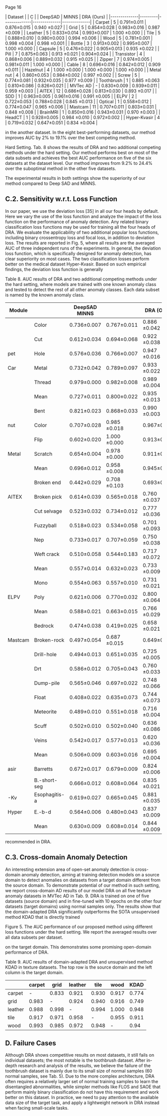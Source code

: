 Page 16

| Dataset      | | C |   | DeepSAD      | MINNS        | DRA (Ours)   |
|--------------|---------|--------------|--------------|--------------|
| Carpet       | 5       | 0.791±0.011  | 0.876±0.015  | 0.940 ±0.027 |
| Grid         | 5       | 0.854±0.028  | 0.983±0.016  | 0.987 ±0.009 |
| Leather      | 5       | 0.833±0.014  | 0.993±0.007  | 1.000 ±0.000 |
| Tile         | 5       | 0.888±0.010  | 0.980±0.003  | 0.994 ±0.006 |
| Wood         | 5       | 0.781±0.001  | 0.998 ±0.004 | 0.998 ±0.001 |
| Bottle       | 3       | 0.913±0.002  | 0.995±0.007  | 1.000 ±0.000 |
| Capsule      | 5       | 0.476±0.022  | 0.905±0.013  | 0.935 ±0.022 |
| Pill         | 7       | 0.875±0.063  | 0.913 ±0.021 | 0.904±0.024  |
| Transistor   | 4       | 0.868±0.006  | 0.889±0.032  | 0.915 ±0.025 |
| Zipper       | 7       | 0.974±0.005  | 0.981±0.011  | 1.000 ±0.000 |
| Cable        | 8       | 0.696±0.016  | 0.842±0.012  | 0.909 ±0.011 |
| Hazelnut     | 4       | 1.000 ±0.000 | 1.000 ±0.000 | 1.000 ±0.000 |
| Metal nut    | 4       | 0.860±0.053  | 0.984±0.002  | 0.997 ±0.002 |
| Screw        | 5       | 0.774±0.081  | 0.932±0.035  | 0.977 ±0.009 |
| Toothbrush   | 1       | 0.885 ±0.063 | 0.810±0.086  | 0.826±0.021  |
| MVTec AD     | -       | 0.830±0.009  | 0.939±0.011  | 0.959 ±0.003 |
| AITEX        | 12      | 0.686±0.028  | 0.813±0.030  | 0.893 ±0.017 |
| SDD          | 1       | 0.963±0.005  | 0.961±0.016  | 0.991 ±0.005 |
| ELPV         | 2       | 0.722±0.053  | 0.788±0.028  | 0.845 ±0.013 |
| Optical      | 1       | 0.558±0.012  | 0.774±0.047  | 0.965 ±0.006 |
| Mastcam      | 11      | 0.707±0.011  | 0.803±0.031  | 0.848 ±0.008 |
| BrainMRI     | 1       | 0.850±0.016  | 0.943±0.031  | 0.970 ±0.003 |
| HeadCT       | 1       | 0.928±0.005  | 0.984 ±0.010 | 0.972±0.002  |
| Hyper-Kvasir | 4       | 0.719±0.032  | 0.647±0.051  | 0.834 ±0.004 |

in the another dataset. In the eight best-performing datasets, our method improves AUC by 2% to 19.1% over the best competing method.

Hard Setting. Tab. 8 shows the results of DRA and two additional competing methods under the hard setting. Our method performs best on most of the data subsets and achieves the best AUC performance on five of the six datasets at the dataset level. Our method improves from 9.2% to 24.4% over the suboptimal method in the other five datasets.

The experimental results in both settings show the superiority of our method compared to Deep SAD and MINNS.

## C.2. Sensitivity w.r.t. Loss Function

In our paper, we use the deviation loss [35] in all our four heads by default. Here we vary the use of the loss function and analyze the impact of the loss function on the performance of anomaly detection. Any related binary classification loss functions may be used for training all the four heads of DRA. We evaluate the applicability of two additional popular loss functions, including binary crossentropy loss and focal loss, in addition to deviation loss. The results are reported in Fig. 5, where all results are the averaged AUC of three independent runs of the experiments. In general, the deviation loss function, which is specifically designed for anomaly detection, has clear superiority on most cases. The two classification losses perform better on the medical dataset Hyper-Kvasir. Based on such empirical findings, the deviation loss function is generally

Table 8. AUC results of DRA and two additional competing methods under the hard setting, where models are trained with one known anomaly class and tested to detect the rest of all other anomaly classes. Each data subset is named by the known anomaly class.

| Module   |               | DeepSAD MINNS   |              | DRA (Ours)   |
|----------|---------------|-----------------|--------------|--------------|
|          | Color         | 0.736±0.007     | 0.767±0.011  | 0.886 ±0.042 |
|          | Cut           | 0.612±0.034     | 0.694±0.068  | 0.922 ±0.038 |
| pet      | Hole          | 0.576±0.036     | 0.766±0.007  | 0.947 ±0.016 |
| Car      | Metal         | 0.732±0.042     | 0.789±0.097  | 0.933 ±0.022 |
|          | Thread        | 0.979±0.000     | 0.982±0.008  | 0.989 ±0.004 |
|          | Mean          | 0.727±0.011     | 0.800±0.022  | 0.935 ±0.013 |
|          | Bent          | 0.821±0.023     | 0.868±0.033  | 0.990 ±0.003 |
| nut      | Color         | 0.707±0.028     | 0.985 ±0.018 | 0.967±0.011  |
|          | Flip          | 0.602±0.020     | 1.000 ±0.000 | 0.913±0.021  |
| Metal    | Scratch       | 0.654±0.004     | 0.978 ±0.000 | 0.911±0.034  |
|          | Mean          | 0.696±0.012     | 0.958 ±0.008 | 0.945±0.017  |
|          | Broken end    | 0.442±0.029     | 0.708 ±0.103 | 0.693±0.099  |
| AITEX    | Broken pick   | 0.614±0.039     | 0.565±0.018  | 0.760 ±0.037 |
|          | Cut selvage   | 0.523±0.032     | 0.734±0.012  | 0.777 ±0.036 |
|          | Fuzzyball     | 0.518±0.023     | 0.534±0.058  | 0.701 ±0.093 |
|          | Nep           | 0.733±0.017     | 0.707±0.059  | 0.750 ±0.038 |
|          | Weft crack    | 0.510±0.058     | 0.544±0.183  | 0.717 ±0.072 |
|          | Mean          | 0.557±0.014     | 0.632±0.023  | 0.733 ±0.009 |
|          | Mono          | 0.554±0.063     | 0.557±0.010  | 0.731 ±0.021 |
| ELPV     | Poly          | 0.621±0.006     | 0.770±0.032  | 0.800 ±0.064 |
|          | Mean          | 0.588±0.021     | 0.663±0.015  | 0.766 ±0.029 |
|          | Bedrock       | 0.474±0.038     | 0.419±0.025  | 0.658 ±0.021 |
| Mastcam  | Broken-rock   | 0.497±0.054     | 0.687 ±0.015 | 0.649±0.047  |
|          | Drill-hole    | 0.494±0.013     | 0.651±0.035  | 0.725 ±0.005 |
|          | Drt           | 0.586±0.012     | 0.705±0.043  | 0.760 ±0.033 |
|          | Dump-pile     | 0.565±0.046     | 0.697±0.022  | 0.748 ±0.066 |
|          | Float         | 0.408±0.022     | 0.635±0.073  | 0.744 ±0.073 |
|          | Meteorite     | 0.489±0.010     | 0.551±0.018  | 0.716 ±0.004 |
|          | Scuff         | 0.502±0.010     | 0.502±0.040  | 0.636 ±0.086 |
|          | Veins         | 0.542±0.017     | 0.577±0.013  | 0.620 ±0.036 |
|          | Mean          | 0.506±0.009     | 0.603±0.016  | 0.695 ±0.004 |
| asir     | Barretts      | 0.672±0.017     | 0.679±0.009  | 0.824 ±0.006 |
|          | B.-short-seg  | 0.666±0.012     | 0.608±0.064  | 0.835 ±0.021 |
| -Kv      | Esophagitis-a | 0.619±0.027     | 0.665±0.045  | 0.881 ±0.035 |
| Hyper    | E.-b-d        | 0.564±0.006     | 0.480±0.043  | 0.837 ±0.009 |
|          | Mean          | 0.630±0.009     | 0.608±0.014  | 0.844 ±0.009 |

recommended in DRA.

## C.3. Cross-domain Anomaly Detection

An interesting extension area of open-set anomaly detection is cross-domain anomaly detection, aiming at training detection models on a source domain to detect anomalies on datasets from a target domain different from the source domain. To demonstrate potential of our method in such setting, we report cross-domain AD results of our model DRA on all five texture anomaly datasets in MVTec AD in Tab. 9. DRA is trained on one of five datasets (source domain) and in fine-tuned with 10 epochs on the other four datasets (target domains) using normal samples only. The results show that the domain-adapted DRA significantly outperforms the SOTA unsupervised method KDAD that is directly trained

Figure 5. The AUC performance of our proposed method using different loss functions under the hard setting. We report the averaged results over all data subsets per dataset.

<!-- image -->

on the target domain. This demonstrates some promising open-domain performance of DRA.

Table 9. AUC results of domain-adapted DRA and unsupervised method KDAD in texture datasets. The top row is the source domain and the left column is the target domain.

|         | carpet   | grid   | leather   | tile   | wood   |   KDAD |
|---------|----------|--------|-----------|--------|--------|--------|
| carpet  | -        | 0.833  | 0.921     | 0.930  | 0.917  |  0.774 |
| grid    | 0.983    | -      | 0.924     | 0.940  | 0.916  |  0.749 |
| leather | 0.988    | 0.998  | -         | 0.994  | 1.000  |  0.948 |
| tile    | 0.917    | 0.971  | 0.958     | -      | 0.955  |  0.911 |
| wood    | 0.993    | 0.985  | 0.972     | 0.948  | -      |  0.94  |

## D. Failure Cases

Although DRA shows competitive results on most datasets, it still fails on individual datasets; the most notable is the toothbrush dataset. After in-depth research and analysis of the results, we believe the failure of the toothbrush dataset is mainly due to its small size of normal samples (60 normal samples, see Tab. 5). Due to the more complex architecture, DRA often requires a relatively larger set of normal training samples to learn the disentangled abnormalities, while simpler methods like FLOS and SAOE that perform mainly binary classification do not have this requirement and work better on this dataset. In practice, we need to pay attention to the available data size of the target task, and apply a lightweight network in DRA instead when facing small-scale tasks.
